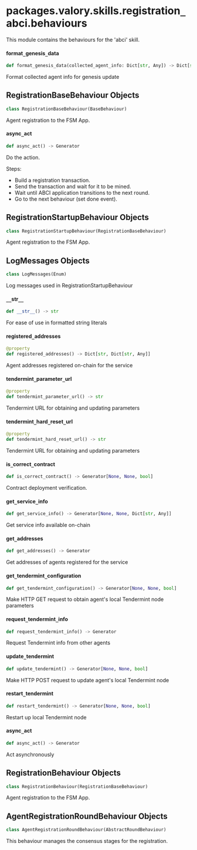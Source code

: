 <a id="packages.valory.skills.registration_abci.behaviours"></a>

# packages.valory.skills.registration`_`abci.behaviours

This module contains the behaviours for the 'abci' skill.

<a id="packages.valory.skills.registration_abci.behaviours.format_genesis_data"></a>

#### format`_`genesis`_`data

```python
def format_genesis_data(collected_agent_info: Dict[str, Any]) -> Dict[str, Any]
```

Format collected agent info for genesis update

<a id="packages.valory.skills.registration_abci.behaviours.RegistrationBaseBehaviour"></a>

## RegistrationBaseBehaviour Objects

```python
class RegistrationBaseBehaviour(BaseBehaviour)
```

Agent registration to the FSM App.

<a id="packages.valory.skills.registration_abci.behaviours.RegistrationBaseBehaviour.async_act"></a>

#### async`_`act

```python
def async_act() -> Generator
```

Do the action.

Steps:
- Build a registration transaction.
- Send the transaction and wait for it to be mined.
- Wait until ABCI application transitions to the next round.
- Go to the next behaviour (set done event).

<a id="packages.valory.skills.registration_abci.behaviours.RegistrationStartupBehaviour"></a>

## RegistrationStartupBehaviour Objects

```python
class RegistrationStartupBehaviour(RegistrationBaseBehaviour)
```

Agent registration to the FSM App.

<a id="packages.valory.skills.registration_abci.behaviours.RegistrationStartupBehaviour.LogMessages"></a>

## LogMessages Objects

```python
class LogMessages(Enum)
```

Log messages used in RegistrationStartupBehaviour

<a id="packages.valory.skills.registration_abci.behaviours.RegistrationStartupBehaviour.LogMessages.__str__"></a>

#### `__`str`__`

```python
def __str__() -> str
```

For ease of use in formatted string literals

<a id="packages.valory.skills.registration_abci.behaviours.RegistrationStartupBehaviour.registered_addresses"></a>

#### registered`_`addresses

```python
@property
def registered_addresses() -> Dict[str, Dict[str, Any]]
```

Agent addresses registered on-chain for the service

<a id="packages.valory.skills.registration_abci.behaviours.RegistrationStartupBehaviour.tendermint_parameter_url"></a>

#### tendermint`_`parameter`_`url

```python
@property
def tendermint_parameter_url() -> str
```

Tendermint URL for obtaining and updating parameters

<a id="packages.valory.skills.registration_abci.behaviours.RegistrationStartupBehaviour.tendermint_hard_reset_url"></a>

#### tendermint`_`hard`_`reset`_`url

```python
@property
def tendermint_hard_reset_url() -> str
```

Tendermint URL for obtaining and updating parameters

<a id="packages.valory.skills.registration_abci.behaviours.RegistrationStartupBehaviour.is_correct_contract"></a>

#### is`_`correct`_`contract

```python
def is_correct_contract() -> Generator[None, None, bool]
```

Contract deployment verification.

<a id="packages.valory.skills.registration_abci.behaviours.RegistrationStartupBehaviour.get_service_info"></a>

#### get`_`service`_`info

```python
def get_service_info() -> Generator[None, None, Dict[str, Any]]
```

Get service info available on-chain

<a id="packages.valory.skills.registration_abci.behaviours.RegistrationStartupBehaviour.get_addresses"></a>

#### get`_`addresses

```python
def get_addresses() -> Generator
```

Get addresses of agents registered for the service

<a id="packages.valory.skills.registration_abci.behaviours.RegistrationStartupBehaviour.get_tendermint_configuration"></a>

#### get`_`tendermint`_`configuration

```python
def get_tendermint_configuration() -> Generator[None, None, bool]
```

Make HTTP GET request to obtain agent's local Tendermint node parameters

<a id="packages.valory.skills.registration_abci.behaviours.RegistrationStartupBehaviour.request_tendermint_info"></a>

#### request`_`tendermint`_`info

```python
def request_tendermint_info() -> Generator
```

Request Tendermint info from other agents

<a id="packages.valory.skills.registration_abci.behaviours.RegistrationStartupBehaviour.update_tendermint"></a>

#### update`_`tendermint

```python
def update_tendermint() -> Generator[None, None, bool]
```

Make HTTP POST request to update agent's local Tendermint node

<a id="packages.valory.skills.registration_abci.behaviours.RegistrationStartupBehaviour.restart_tendermint"></a>

#### restart`_`tendermint

```python
def restart_tendermint() -> Generator[None, None, bool]
```

Restart up local Tendermint node

<a id="packages.valory.skills.registration_abci.behaviours.RegistrationStartupBehaviour.async_act"></a>

#### async`_`act

```python
def async_act() -> Generator
```

Act asynchronously

<a id="packages.valory.skills.registration_abci.behaviours.RegistrationBehaviour"></a>

## RegistrationBehaviour Objects

```python
class RegistrationBehaviour(RegistrationBaseBehaviour)
```

Agent registration to the FSM App.

<a id="packages.valory.skills.registration_abci.behaviours.AgentRegistrationRoundBehaviour"></a>

## AgentRegistrationRoundBehaviour Objects

```python
class AgentRegistrationRoundBehaviour(AbstractRoundBehaviour)
```

This behaviour manages the consensus stages for the registration.

